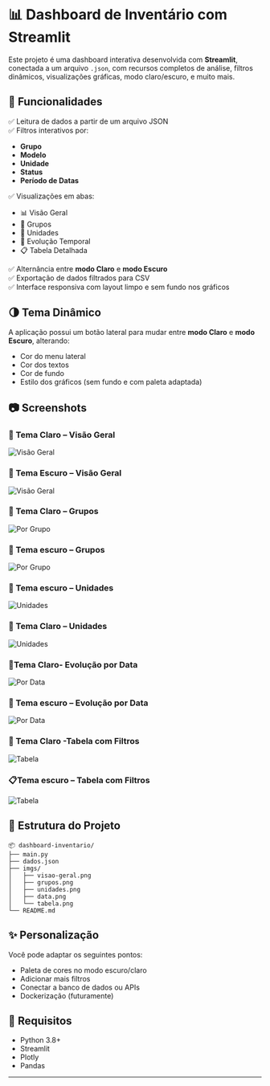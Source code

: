 # 📊 Dashboard de Inventário com Streamlit

Este projeto é uma dashboard interativa desenvolvida com **Streamlit**, conectada a um arquivo `.json`, com recursos completos de análise, filtros dinâmicos, visualizações gráficas, modo claro/escuro, e muito mais.

## 🧰 Funcionalidades

✅ Leitura de dados a partir de um arquivo JSON  
✅ Filtros interativos por:
- **Grupo**
- **Modelo**
- **Unidade**
- **Status**
- **Período de Datas**

✅ Visualizações em abas:
- 📊 Visão Geral
- 📁 Grupos
- 🏢 Unidades
- 📅 Evolução Temporal
- 📋 Tabela Detalhada

✅ Alternância entre **modo Claro** e **modo Escuro**  
✅ Exportação de dados filtrados para CSV  
✅ Interface responsiva com layout limpo e sem fundo nos gráficos

## 🌗 Tema Dinâmico

A aplicação possui um botão lateral para mudar entre **modo Claro** e **modo Escuro**, alterando:

- Cor do menu lateral
- Cor dos textos
- Cor de fundo
- Estilo dos gráficos (sem fundo e com paleta adaptada)

## 📷 Screenshots

### 🎨 Tema Claro – Visão Geral  
![Visão Geral](./imgs/visao-geral.png)
### 🎨 Tema Escuro – Visão Geral  
![Visão Geral](./imgs/1.png)

### 🎨 Tema Claro – Grupos  
![Por Grupo](./imgs/grupos.png)
### 📁 Tema escuro – Grupos    
![Por Grupo](./imgs/dowloaddark.png)

### 🏢 Tema escuro – Unidades  
![Unidades](./imgs/unidades.png)
### 🎨 Tema Claro – Unidades
![Unidades](./imgs/gruposdark.png)

### 🎨Tema Claro- Evolução por Data  
![Por Data](./imgs/data.png)
### 📅 Tema escuro – Evolução por Data  
![Por Data](./imgs/datadark1.png)

### 🎨 Tema Claro -Tabela com Filtros  
![Tabela](./imgs/tabela.png)

### 📋Tema escuro – Tabela com Filtros 
![Tabela](./imgs/tabeladark.png)


## 📁 Estrutura do Projeto

```
📦 dashboard-inventario/
├── main.py
├── dados.json
├── imgs/
│   ├── visao-geral.png
│   ├── grupos.png
│   ├── unidades.png
│   ├── data.png
│   └── tabela.png
└── README.md
```

## ✨ Personalização

Você pode adaptar os seguintes pontos:
- Paleta de cores no modo escuro/claro
- Adicionar mais filtros
- Conectar a banco de dados ou APIs
- Dockerização (futuramente)

## 📌 Requisitos

- Python 3.8+
- Streamlit
- Plotly
- Pandas

---